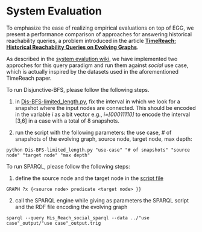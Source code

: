# System Evaluation

To emphasize the ease of realizing empirical evaluations on top of EGG, we present a performance comparison
of approaches for answering historical reachability queries, a problem introduced in the article [**TimeReach: Historical Reachability Queries on Evolving Graphs**](http://openproceedings.org/2015/conf/edbt/paper-89.pdf).

As described in the [system evalution wiki](https://github.com/karimalami7/EGG/wiki/System-Evaluation:-Historical-Reachability-Queries), we have implemented two approches for this query paradigm and run them against *social* use case, which is actually inspired by the datasets used in the aforementioned TimeReach paper.

To run Disjunctive-BFS, please follow the following steps.

1. in [Dis-BFS-limited_length.py](https://github.com/karimalami7/EGG/blob/master/demo/system_evaluation/Dis-BFS-limited_length.py), fix the interval in which we look for a snapshot where the input nodes are connected.
This should be encoded in the variable *i* as a bit vector e.g., *i=[00011110]* to encode the interval [3,6] in a case with a total of 8 snapshots.


2. run the script with the following parameters: the use case, # of snapshots of the evolving graph, source node, target node, max depth:

  ```shell
  python Dis-BFS-limited_length.py "use-case" "# of snapshots" "source node" "target node" "max depth" 
  ```
To run SPARQL, please follow the following steps:

1. define the source node and the target node in the [script file](https://github.com/karimalami7/EGG/blob/master/demo/system_evaluation/His_Reach_social_sparql)

  ```sparql
  GRAPH ?x {<source node> predicate <target node> }}
  ```
2. call the SPARQL engine while giving as parameters the SPARQL script and the RDF file encoding the evolving graph

  ```shell
  sparql --query His_Reach_social_sparql --data ../"use case"_output/"use case"_output.trig
  ```
